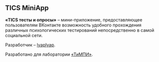 ## TICS MiniApp

**«TICS тесты и опросы»** – мини-приложение, предоставляющее пользователям ВКонтакте возможность удобного прохождения различных психологических тестирований непосредственно в самой социальной сети.

Разработчик – [lyaplyap](https://github.com/lyaplyap).

Разработано для лаборатории [«ТиМПИ»](https://dscs.pro/).
